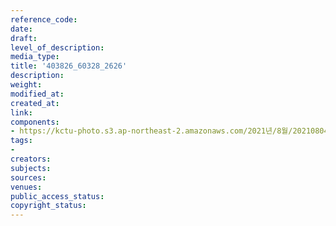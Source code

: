 ```yaml
---
reference_code: 
date: 
draft: 
level_of_description: 
media_type: 
title: '403826_60328_2626'
description: 
weight: 
modified_at: 
created_at: 
link: 
components:
- https://kctu-photo.s3.ap-northeast-2.amazonaws.com/2021년/8월/20210804_양경수+위원장+경찰소환조사/403826_60328_2626.jpg
tags:
- 
creators: 
subjects: 
sources: 
venues: 
public_access_status: 
copyright_status: 
---
```


